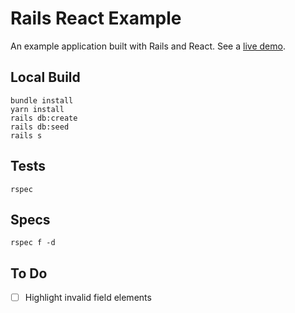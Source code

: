 # Rails React Example

An example application built with Rails and React. See a [live demo](https://rails-react-example.herokuapp.com/).

## Local Build

```
bundle install
yarn install
rails db:create
rails db:seed
rails s
```

## Tests

```
rspec
```

## Specs

```
rspec f -d
```

## To Do

-   [ ] Highlight invalid field elements

